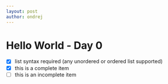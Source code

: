 ```yaml
---
layout: post
author: ondrej
---
```

# Hello World - Day 0

- [x] list syntax required (any unordered or ordered list supported)
- [x] this is a complete item
- [ ] this is an incomplete item